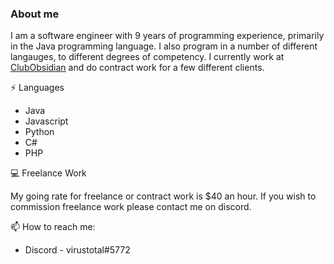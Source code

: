 ### About me

I am a software engineer with 9 years of programming experience, primarily in the Java programming language. I also program in a number of different langauges, to different degrees of competency. I currently work at [ClubObsidian](https://github.com/ClubObsidian/) and do contract work for a few different clients.

:zap: Languages
* Java
* Javascript
* Python
* C#
* PHP

:computer: Freelance Work

My going rate for freelance or contract work is $40 an hour. If you wish to commission freelance work please contact me on discord.

:mailbox: How to reach me:
* Discord - virustotal#5772

<!--
**virustotalop/virustotalop** is a ✨ _special_ ✨ repository because its `README.md` (this file) appears on your GitHub profile.

Here are some ideas to get you started:

- 🔭 I’m currently working on ...
- 🌱 I’m currently learning ...
- 👯 I’m looking to collaborate on ...
- 🤔 I’m looking for help with ...
- 💬 Ask me about ...
- 📫 How to reach me: ...
- 😄 Pronouns: ...
- ⚡ Fun fact: ...
-->
